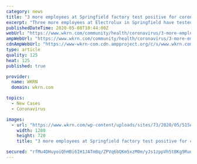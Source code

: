 ```yaml
---
category: news
title: "3 more employees at Springfield factory test positive for coronavirus"
excerpt: "Three more employees at Electrolux in Springfield have tested positive for COVID-19, bringing the total to five at the home appliance factory."
publishedDateTime: 2020-05-08T10:44:00Z
webUrl: "https://www.wkrn.com/community/health/coronavirus/3-more-employees-at-springfield-factory-test-positive-for-coronavirus/"
ampWebUrl: "https://www.wkrn.com/community/health/coronavirus/3-more-employees-at-springfield-factory-test-positive-for-coronavirus/amp/"
cdnAmpWebUrl: "https://www-wkrn-com.cdn.ampproject.org/c/s/www.wkrn.com/community/health/coronavirus/3-more-employees-at-springfield-factory-test-positive-for-coronavirus/amp/"
type: article
quality: 125
heat: 125
published: true

provider:
  name: WKRN
  domain: wkrn.com

topics:
  - New Cases
  - Coronavirus

images:
  - url: "https://www.wkrn.com/wp-content/uploads/sites/73/2020/05/515A-JOSH-ELECTROLUX-CASES-VO_WKRN8a41_146.mxf_.00_00_11_38.Still001.jpg?w=1280&h=720&crop=1"
    width: 1280
    height: 720
    title: "3 more employees at Springfield factory test positive for coronavirus"

secured: "rfMu4DHuyoiQhHBi6IH1JATmBq/ZPVq6bQKm5xzM0m/yJs1zppVh5tBKg9RuqyUnktnjngZLC+8eXO51E71g0L1rXEw55iJ9XyfJQmZ4B7Ers7lnov5zclCL2dVIYzm/kxKZBxaWCvliCgrg1V1BjMlfO/aX2IwwopNWAlLyIjlSbyLkPKyAIwrZKsCdXcuCA57F1dbnchWv7saYfFe4K7wsWNe626fY+sJKTdEzF8LswhO1Atz/1TBkUjUCA5D2ykvO3NkYH08THz1HGUhzQGIGQLwhdr23WLxHVlfW2dyW9+t9n+DRMIj7h9Bqk2K4jt7yyhYAP34ErXW7fd8Ou4a4Jyqn/AeImQJgbgR66ZCaXznc/qsy2aCv+krbSlucPlt3pl28LkszuqpgWnFllNWhTkPyT8zVx+eojFq/26kRQYdydOlw702Di/q6RIaqJkazPdXLWDUF95IVTXfdlMqLjbR//CMRIecGl6tVuAc=;U2KnUmBQX20G3WKhNYOpaQ=="
---
```


